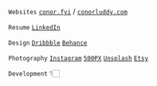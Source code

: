 
`Websites` [`conor.fyi`](https://www.conor.fyi) / [`conorluddy.com`](https://www.conorluddy.com)

`Resume` [`LinkedIn`](https://linkedin.com/in/cluddy)

`Design` [`Dribbble`](https://dribbble.com/ConorLuddy) [`Behance`](https://www.behance.net/luddy)

`Photography` [`Instagram`](https://www.instagram.com/opticonor) [`500PX`](https://500px.com/p/luddy) [`Unsplash`](https://unsplash.com/@opticonor) [`Etsy`](https://www.etsy.com/shop/CeadMileFoto)

`Development` 👇🏻
<!--
**conorluddy/conorluddy** is a ✨ _special_ ✨ repository because its `README.md` (this file) appears on your GitHub profile.

Here are some ideas to get you started:

- 🔭 I’m currently working on ...
- 🌱 I’m currently learning ...
- 👯 I’m looking to collaborate on ...
- 🤔 I’m looking for help with ...
- 💬 Ask me about ...
- 📫 How to reach me: ...
- 😄 Pronouns: ...
- ⚡ Fun fact: ...
-->
